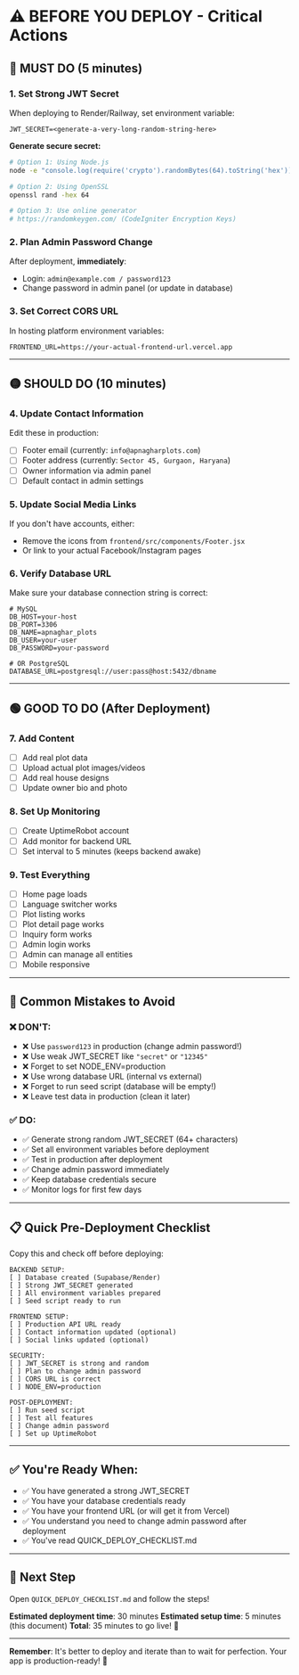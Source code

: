 # ⚠️ BEFORE YOU DEPLOY - Critical Actions

## 🔴 MUST DO (5 minutes)

### 1. Set Strong JWT Secret
When deploying to Render/Railway, set environment variable:
```
JWT_SECRET=<generate-a-very-long-random-string-here>
```

**Generate secure secret:**
```bash
# Option 1: Using Node.js
node -e "console.log(require('crypto').randomBytes(64).toString('hex'))"

# Option 2: Using OpenSSL
openssl rand -hex 64

# Option 3: Use online generator
# https://randomkeygen.com/ (CodeIgniter Encryption Keys)
```

### 2. Plan Admin Password Change
After deployment, **immediately**:
- Login: `admin@example.com / password123`
- Change password in admin panel (or update in database)

### 3. Set Correct CORS URL
In hosting platform environment variables:
```
FRONTEND_URL=https://your-actual-frontend-url.vercel.app
```

---

## 🟡 SHOULD DO (10 minutes)

### 4. Update Contact Information
Edit these in production:
- [ ] Footer email (currently: `info@apnagharplots.com`)
- [ ] Footer address (currently: `Sector 45, Gurgaon, Haryana`)
- [ ] Owner information via admin panel
- [ ] Default contact in admin settings

### 5. Update Social Media Links
If you don't have accounts, either:
- Remove the icons from `frontend/src/components/Footer.jsx`
- Or link to your actual Facebook/Instagram pages

### 6. Verify Database URL
Make sure your database connection string is correct:
```
# MySQL
DB_HOST=your-host
DB_PORT=3306
DB_NAME=apnaghar_plots
DB_USER=your-user
DB_PASSWORD=your-password

# OR PostgreSQL
DATABASE_URL=postgresql://user:pass@host:5432/dbname
```

---

## 🟢 GOOD TO DO (After Deployment)

### 7. Add Content
- [ ] Add real plot data
- [ ] Upload actual plot images/videos
- [ ] Add real house designs
- [ ] Update owner bio and photo

### 8. Set Up Monitoring
- [ ] Create UptimeRobot account
- [ ] Add monitor for backend URL
- [ ] Set interval to 5 minutes (keeps backend awake)

### 9. Test Everything
- [ ] Home page loads
- [ ] Language switcher works
- [ ] Plot listing works
- [ ] Plot detail page works
- [ ] Inquiry form works
- [ ] Admin login works
- [ ] Admin can manage all entities
- [ ] Mobile responsive

---

## 🚨 Common Mistakes to Avoid

### ❌ DON'T:
- ❌ Use `password123` in production (change admin password!)
- ❌ Use weak JWT_SECRET like `"secret"` or `"12345"`
- ❌ Forget to set NODE_ENV=production
- ❌ Use wrong database URL (internal vs external)
- ❌ Forget to run seed script (database will be empty!)
- ❌ Leave test data in production (clean it later)

### ✅ DO:
- ✅ Generate strong random JWT_SECRET (64+ characters)
- ✅ Set all environment variables before deployment
- ✅ Test in production after deployment
- ✅ Change admin password immediately
- ✅ Keep database credentials secure
- ✅ Monitor logs for first few days

---

## 📋 Quick Pre-Deployment Checklist

Copy this and check off before deploying:

```
BACKEND SETUP:
[ ] Database created (Supabase/Render)
[ ] Strong JWT_SECRET generated
[ ] All environment variables prepared
[ ] Seed script ready to run

FRONTEND SETUP:
[ ] Production API URL ready
[ ] Contact information updated (optional)
[ ] Social links updated (optional)

SECURITY:
[ ] JWT_SECRET is strong and random
[ ] Plan to change admin password
[ ] CORS URL is correct
[ ] NODE_ENV=production

POST-DEPLOYMENT:
[ ] Run seed script
[ ] Test all features
[ ] Change admin password
[ ] Set up UptimeRobot
```

---

## ✅ You're Ready When:

- ✅ You have generated a strong JWT_SECRET
- ✅ You have your database credentials ready
- ✅ You have your frontend URL (or will get it from Vercel)
- ✅ You understand you need to change admin password after deployment
- ✅ You've read QUICK_DEPLOY_CHECKLIST.md

---

## 🚀 Next Step

Open `QUICK_DEPLOY_CHECKLIST.md` and follow the steps!

**Estimated deployment time**: 30 minutes
**Estimated setup time**: 5 minutes (this document)
**Total**: 35 minutes to go live! 🎉

---

**Remember**: It's better to deploy and iterate than to wait for perfection. Your app is production-ready! 🚀

